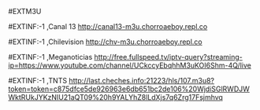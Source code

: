 #EXTM3U

#EXTINF:-1 ,Canal 13
http://canal13-m3u.chorroaeboy.repl.co

#EXTINF:-1 ,Chilevision 
http://chv-m3u.chorroaeboy.repl.co

#EXTINF:-1 ,Meganoticias
http://free.fullspeed.tv/iptv-query?streaming-ip=https://www.youtube.com/channel/UCkccyEbqhhM3uKOI6Shm-4Q/live

#EXTINF:-1 ,TNTS
http://last.cheches.info:21223/hls/107.m3u8?token=token=c875dfce5de926963e6db651bc2de106%20WjdiSGlRWDJWWktRUkJYKzNIU21aQT09%20h9YALYhZ8lLdXjs7q6Zrg17Fsjmhvq
